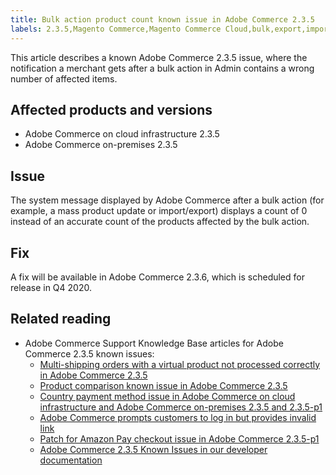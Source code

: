 ```yaml
---
title: Bulk action product count known issue in Adobe Commerce 2.3.5
labels: 2.3.5,Magento Commerce,Magento Commerce Cloud,bulk,export,import,known issues,mass update,product,Adobe Commerce,cloud infrastructure
---
```


This article describes a known Adobe Commerce 2.3.5 issue, where the notification a merchant gets after a bulk action in Admin contains a wrong number of affected items.

## Affected products and versions

* Adobe Commerce on cloud infrastructure 2.3.5
* Adobe Commerce on-premises 2.3.5

## Issue

The system message displayed by Adobe Commerce after a bulk action (for example, a mass product update or import/export) displays a count of 0 instead of an accurate count of the products affected by the bulk action.

## Fix

A fix will be available in Adobe Commerce 2.3.6, which is scheduled for release in Q4 2020.

## Related reading

* Adobe Commerce Support Knowledge Base articles for Adobe Commerce 2.3.5 known issues:
    * [Multi-shipping orders with a virtual product not processed correctly in Adobe Commerce 2.3.5](https://support.magento.com/hc/en-us/articles/360044461831)
    * [Product comparison known issue in Adobe Commerce 2.3.5](https://support.magento.com/hc/en-us/articles/360043970452)
    * [Country payment method issue in Adobe Commerce on cloud infrastructure and Adobe Commerce on-premises 2.3.5 and 2.3.5-p1](https://support.magento.com/hc/en-us/articles/360043955991)
    * [Adobe Commerce prompts customers to log in but provides invalid link](https://support.magento.com/hc/en-us/articles/360043857372)
    * [Patch for Amazon Pay checkout issue in Adobe Commerce 2.3.5-p1](https://support.magento.com/hc/en-us/articles/360042646332)
    * [Adobe Commerce 2.3.5 Known Issues in our developer documentation](https://devdocs.magento.com/guides/v2.3/release-notes/release-notes-2-3-5-commerce.html#known-issues)
